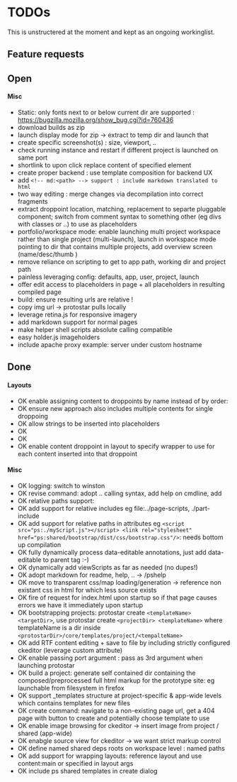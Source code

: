 # TODOs
This is unstructered at the moment and kept as an ongoing workinglist.


## Feature requests

## Open
#### Misc

- Static: only fonts next to or below current dir are supported : https://bugzilla.mozilla.org/show_bug.cgi?id=760436
- download builds as zip
- launch display mode for zip -> extract to temp dir and launch that
- create specific screenshot(s) : size, viewport, ..
- check running instance and restart if different project is launched on same port
- shortlink to upon click replace content of specified element
- create proper backend : use template composition for backend UX
- add `<!-- md:<path> --> support : include markdown translated to html`
- two way editing : merge changes via decompilation into correct fragments
- extract droppoint location, matching, replacement to separte pluggable component; switch from comment syntax to something other (eg divs with classes or ..) to use as placeholders
- portfolio/workspace mode: enable launching multi project workspace rather than single project (multi-launch), launch in workspace mode pointing to dir that contains multiple projects, add overview screen (name/desc/thumb )
- remove reliance on scripting to get to app path, working dir and project path
- painless leveraging config: defaults, app, user, project, launch
- offer edit access to placeholders in page + all placeholders in resulting compiled page
- build: ensure resulting urls are relative !
- copy img url -> protostar pulls locally
- leverage retina.js for responsive imagery
- add markdown support for normal pages
- make helper shell scripts absolute calling compatible
- easy holder.js imageholders
- include apache proxy example: server under custom hostname


## Done
#### Layouts
- OK enable assigning content to droppoints by name instead of by order:
- OK ensure new approach also includes multiple contents for single droppoing
- OK allow strings to be inserted into placeholders
- OK <!-- layout:layouts/fullPage(file:_dynamic/list-referencing-bare;layout:layouts/fullPage(component/myEditableComponent);file:component/myComponent) -->
- OK <!-- layout:layouts/fullPage(nav=file:_dynamic/list-referencing-bare;top=layout:layouts/fullPage(component/myEditableComponent);bottom=file:component/myComponent) -->
- OK enable content droppoint in layout to specify wrapper to use for each content inserted into that droppoint


#### Misc
- OK logging: switch to winston
- OK revise command: adopt <cmd> <arg1> .. calling syntax, add help on cmdline, add
- OK relative paths support:
- OK add support for relative includes eg file:../page-scripts, ./part-include
- OK add support for relative paths in attributes eg `<script src="ps:./myScript.js"></script> <link rel="stylesheet" href="ps:shared/bootstrap/dist/css/bootstrap.css"/>`: needs bottom up compilation
- OK fully dynamically process data-editable annotations, just add data-editable to parent tag :-)
- OK dynamically add viewScripts as far as needed (no dupes!)
- OK adopt markdown for readme, help, .. -> /pshelp
- OK move to transparent css/map loading/generation -> reference non existant css in html for which less source exists
- OK fire of request for index.html upon startup so if that page causes errors we have it immediately upon startup
- OK bootstrapping projects: protostar create `<templateName> <targetDir>`, use protostar create `<projectDir> <templateName>` where templateName is a dir inside `<protostarDir>/core/templates/project/<tempalteName>`
- OK add RTF content editing + save to file by including strictly configured ckeditor (leverage custom attribute)
- OK enable passing port argument : pass as 3rd argument when launching protostar
- OK build a project: generate self contained dir containing the composed/preprocessed full html markup for the prototype site: eg launchable from filesystem in firefox
- OK support _templates structure at project-specific & app-wide levels which contains templates for new files
- OK create command: navigate to a non-existing page url, get a 404 page with button to create and potentially choose template to use
- OK enable image browsing for ckeditor -> insert image from project / shared (app-wide)
- OK enabgle source view for ckeditor -> we want strict markup control
- OK define named shared deps roots on workspace level : named paths
- OK add support for wrapping layouts: reference layout and use content:main or specified in layout args
- OK include ps shared templates in create dialog
